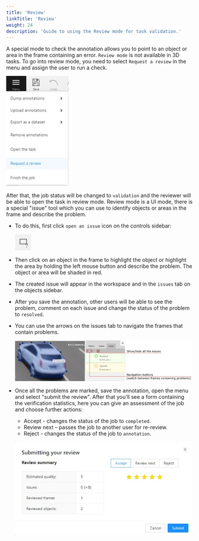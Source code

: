 ```yaml
---
title: 'Review'
linkTitle: 'Review'
weight: 24
description: 'Guide to using the Review mode for task validation.'
---
```


A special mode to check the annotation allows you to point to an object or area in the frame containing an error.
`Review mode` is not available in 3D tasks.
To go into review mode, you need to select `Request a review` in the menu and assign the user to run a check.

![](/images/image194.jpg)

After that, the job status will be changed to `validation`
and the reviewer will be able to open the task in review mode.
Review mode is a UI mode, there is a special "issue" tool which you can use to identify objects
or areas in the frame and describe the problem.

- To do this, first click `open an issue` icon on the controls sidebar:

  ![](/images/image195.jpg)

- Then click on an object in the frame to highlight the object or highlight the area by holding the left mouse button
  and describe the problem. The object or area will be shaded in red.
- The created issue will appear in the workspace and in the `issues` tab on the objects sidebar.
- After you save the annotation, other users will be able to see the problem, comment on each issue
  and change the status of the problem to `resolved`.
- You can use the arrows on the issues tab to navigate the frames that contain problems.

  ![](/images/image196_detrac.jpg)

- Once all the problems are marked, save the annotation, open the menu and select "submit the review".
  After that you'll see a form containing the verification statistics,
  here you can give an assessment of the job and choose further actions:

  - Accept - changes the status of the job to `completed`.
  - Review next – passes the job to another user for re-review.
  - Reject - changes the status of the job to `annotation`.

  ![](/images/image197.jpg)
